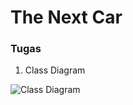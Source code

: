 ﻿# The Next Car

### Tugas

1. Class Diagram

![Class Diagram](TheNextCar/assets/Class%20Diagram2.jng)
